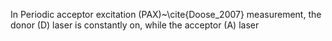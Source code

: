 In Periodic acceptor excitation (PAX)~\cite{Doose_2007} measurement, the
donor (D) laser is constantly on, while the acceptor (A) laser